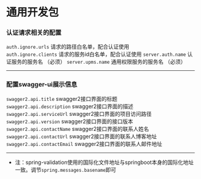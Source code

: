 # 通用开发包

### 认证请求相关的配置
`auth.ignore.urls` 请求的路径白名单，配合认证使用  
`auth.ignore.clients` 请求的服务id白名单，配合认证使用
`server.auth.name` 认证服务的服务名    （必须）
`server.upms.name` 通用权限服务的服务名    （必须）
***
### 配置swagger-ui展示信息
`swagger2.api.title` swagger2接口界面的标题  
`swagger2.api.description` swagger2接口界面的描述  
`swagger2.api.serviceUrl` swagger2接口界面的项目访问路径  
`swagger2.api.version` swagger2接口界面的接口版本  
`swagger2.api.contactName` swagger2接口界面的联系人姓名  
`swagger2.api.contactUrl` swagger2接口界面的联系人博客地址  
`swagger2.api.contactEmail` swagger2接口界面的联系人邮件地址  

---
* 注：spring-validation使用的国际化文件地址与springboot本身的国际化地址一致。调节`spring.messages.basename`即可

